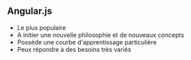 ##  Angular.js

* Le plus populaire
* A initier une nouvelle philosophie et de nouveaux concepts
* Possède une courbe d'apprentissage particulière
* Peux répondre à des besoins très variés

